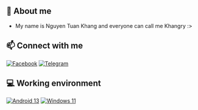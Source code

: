 ## 🤗 About me
- My name is Nguyen Tuan Khang and everyone can call me Khangry :>
## 📫 Connect with me
[![Facebook](https://img.shields.io/badge/Facebook-1877F2?style=for-the-badge&logo=facebook&logoColor=white)](https://www.facebook.com/Khangry.Developer/)
[![Telegram](https://img.shields.io/badge/Telegram-0088cc?style=for-the-badge&logo=telegram&logoColor=ffffff)](https://t.me/Khangrydev)
## 💻 Working environment
[![Android 13](https://img.shields.io/badge/Android_13-3DDC84?style=for-the-badge&logo=android&logoColor=white)](https://www.android.com/android-13/)
[![Windows 11](https://img.shields.io/badge/Windows_11-0078D6?style=for-the-badge&logo=windows&logoColor=white)](https://www.microsoft.com/en-us/windows/windows-11)
